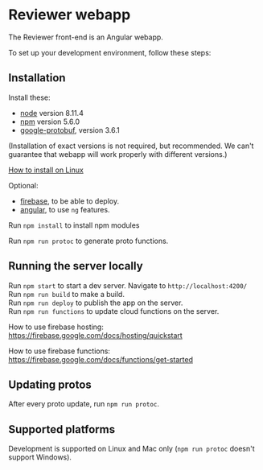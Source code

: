 # Reviewer webapp
The Reviewer front-end is an Angular webapp.

To set up your development environment, follow these steps:

## Installation
Install these:
* [node](https://nodejs.org/) version 8.11.4  
* [npm](https://www.npmjs.com/) version 5.6.0  
* [google-protobuf](https://github.com/protocolbuffers/protobuf/releases), version 3.6.1  

(Installation of exact versions is not required, but recommended. We can't guarantee that webapp will work properly with different versions.)

[How to install on Linux](https://github.com/google/startup-os/blob/master/tools/reviewer/webapp/how-to-linux.md) 

Optional:
* [firebase](https://firebase.google.com/docs/hosting/quickstart), to be able to deploy.  
* [angular](https://angular.io/), to use `ng` features.  

Run `npm install` to install npm modules  

Run `npm run protoc` to generate proto functions.  

## Running the server locally
Run `npm start` to start a dev server. Navigate to `http://localhost:4200/`  
Run `npm run build` to make a build.  
Run `npm run deploy` to publish the app on the server.  
Run `npm run functions` to update cloud functions on the server.  

How to use firebase hosting:  
https://firebase.google.com/docs/hosting/quickstart  

How to use firebase functions:  
https://firebase.google.com/docs/functions/get-started

## Updating protos
After every proto update, run `npm run protoc`.

## Supported platforms
Development is supported on Linux and Mac only (`npm run protoc` doesn't support Windows).
